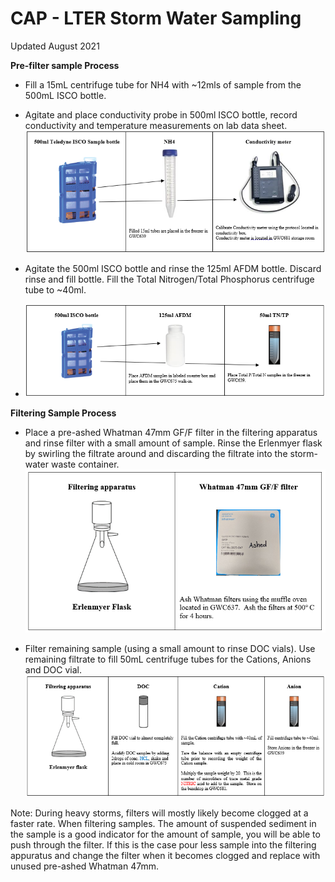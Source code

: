 # **CAP - LTER Storm Water Sampling**

Updated August 2021



**Pre-filter sample Process**
* Fill a 15mL centrifuge tube for NH4 with ~12mls of sample from the 500mL ISCO bottle.
* Agitate and place conductivity probe in 500ml ISCO bottle, record conductivity and temperature measurements on lab data sheet.
![alt text](Images/Step2.png "Figure 1")

* Agitate the 500ml ISCO bottle and rinse the 125ml AFDM bottle.  Discard rinse and fill bottle.  Fill the Total Nitrogen/Total Phosphorus centrifuge tube to ~40ml.
* ![alt text](Images/Step3.png "Figure 2")

**Filtering Sample Process**
* Place a pre-ashed Whatman 47mm GF/F filter in the filtering apparatus and rinse filter with a small amount of sample.   Rinse the Erlenmyer flask by swirling the filtrate around and discarding the filtrate into the storm-water waste container.  
![alt text](/Stormwater/Images/revised_step4.png "Figure 3")

* Filter remaining sample (using a small amount to rinse DOC vials).   Use remaining filtrate to fill 50mL centrifuge tubes for the Cations, Anions and DOC vial.  
![alt text](Images/Step5.png "Figure 4")

Note:  During heavy storms, filters will mostly likely become clogged at a faster rate.    When filtering samples. The amount of suspended sediment in the sample is a good indicator for the amount of sample, you will be able to push through the filter.  If this is the case pour less sample into the filtering appuratus and change the filter when it becomes clogged and replace with unused pre-ashed Whatman 47mm.
